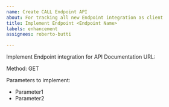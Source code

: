 ```yaml
---
name: Create CALL Endpoint API
about: For tracking all new Endpoint integration as client
title: Implement Endpoint <Endpoint Name>
labels: enhancement
assignees: roberto-butti

---
```


Implement Endpoint integration for <Endpoint Name>
API Documentation URL: <Swagger URL>

Method: GET

Parameters to implement:
- Parameter1
- Parameter2
